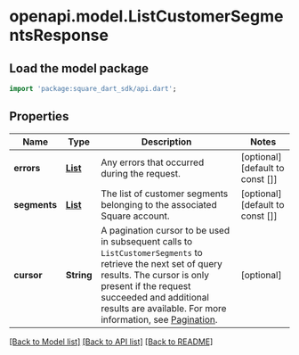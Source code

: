 # openapi.model.ListCustomerSegmentsResponse

## Load the model package
```dart
import 'package:square_dart_sdk/api.dart';
```

## Properties
Name | Type | Description | Notes
------------ | ------------- | ------------- | -------------
**errors** | [**List<Error>**](Error.md) | Any errors that occurred during the request. | [optional] [default to const []]
**segments** | [**List<CustomerSegment>**](CustomerSegment.md) | The list of customer segments belonging to the associated Square account. | [optional] [default to const []]
**cursor** | **String** | A pagination cursor to be used in subsequent calls to `ListCustomerSegments` to retrieve the next set of query results. The cursor is only present if the request succeeded and additional results are available.  For more information, see [Pagination](https://developer.squareup.com/docs/build-basics/common-api-patterns/pagination). | [optional] 

[[Back to Model list]](../README.md#documentation-for-models) [[Back to API list]](../README.md#documentation-for-api-endpoints) [[Back to README]](../README.md)


